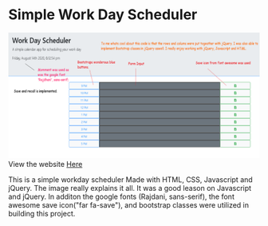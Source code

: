 <h1>Simple Work Day Scheduler</h1>
<img src="./Work Day Scheduler by Joe Farrish.png">
View the website <a href = "https://joejoe909.github.io/Work-Day-Scheduler/">Here</a>


This is a simple workday scheduler Made with HTML, CSS, Javascript and jQuery. The image really explains it all. It was a good leason on Javascript and jQuery. In additon the google fonts (Rajdani, sans-serif), the font awesome save icon("far fa-save"), and bootstrap classes were utilized in building this project. 

